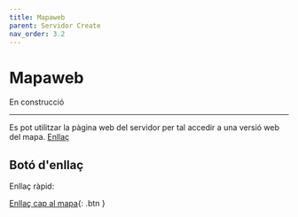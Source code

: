 ```yaml
---
title: Mapaweb
parent: Servidor Create
nav_order: 3.2
---
```


# Mapaweb

En construcció

---

Es pot utilitzar la pàgina web del servidor per tal accedir a una versió web del mapa. [Enllaç](http://vanilla.megacat.cat)

## Botó d'enllaç

Enllaç ràpid:

[Enllaç cap al mapa](http://vanilla.megacat.cat){: .btn }


